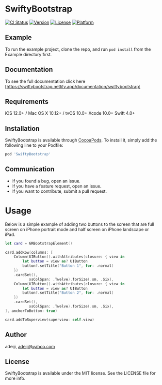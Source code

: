 # SwiftyBootstrap

[![CI Status](https://img.shields.io/travis/adeiji/SwiftyBootstrap.svg?style=flat)](https://travis-ci.org/adeiji/SwiftyBootstrap)
[![Version](https://img.shields.io/cocoapods/v/SwiftyBootstrap.svg?style=flat)](https://cocoapods.org/pods/SwiftyBootstrap)
[![License](https://img.shields.io/cocoapods/l/SwiftyBootstrap.svg?style=flat)](https://cocoapods.org/pods/SwiftyBootstrap)
[![Platform](https://img.shields.io/cocoapods/p/SwiftyBootstrap.svg?style=flat)](https://cocoapods.org/pods/SwiftyBootstrap)

## Example

To run the example project, clone the repo, and run `pod install` from the Example directory first.

## Documentation

To see the full documentation click here [https://swiftybootstrap.netlify.app/documentation/swiftybootstrap]

## Requirements
iOS 12.0+ / Mac OS X 10.12+ / tvOS 10.0+
Xcode 10.0+
Swift 4.0+

## Installation

SwiftyBootstrap is available through [CocoaPods](https://cocoapods.org). To install
it, simply add the following line to your Podfile:

```ruby
pod 'SwiftyBootstrap'
```

## Communication
- If you found a bug, open an issue.
- If you have a feature request, open an issue.
- If you want to contribute, submit a pull request.

# Usage

Below is a simple example of adding two buttons to the screen that are full screen on iPhone portrait mode and half screen on iPhone landscape or iPad.

```swift
let card = GRBootstrapElement()
        
card.addRow(columns: [
    Column(UIButton().withAttributes(closure: { view in
        let button = view as? UIButton
        button?.setTitle("Button 1", for: .normal)
    })
    .cardSet(),
           xsColSpan: .Twelve).forSize(.sm, .Six),
    Column(UIButton().withAttributes(closure: { view in
        let button = view as? UIButton
        button?.setTitle("Button 2", for: .normal)
    })
    .cardSet(),
           xsColSpan: .Twelve).forSize(.sm, .Six),
], anchorToBottom: true)

card.addToSuperview(superview: self.view)
```

## Author

adeiji, adeiji@yahoo.com

## License

SwiftyBootstrap is available under the MIT license. See the LICENSE file for more info.
